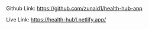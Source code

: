 Github Link: 
https://github.com/zunaid1/health-hub-app


Live Link: 
https://health-hub1.netlify.app/